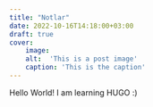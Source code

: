 ```yaml
---
title: "Notlar"
date: 2022-10-16T14:18:00+03:00
draft: true
cover:
    image: 
    alt:  'This is a post image'
    caption: 'This is the caption'
---
```


Hello World! I am learning HUGO :)
